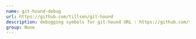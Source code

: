 ```yaml
---
name: git-hound-debug
url: https://github.com/tillson/git-hound
description: debugging symbols for git-hound URL : https://github.com/tillson/git-hound Groups : None
group: None
---
```

